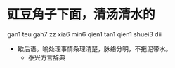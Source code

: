 # 豇豆角子下面，清汤清水的
gan1 teu gah7 zz xia6 min6 qien1 tan1 qien1 shuei3 dii
+ 歇后语。喻处理事情条理清楚，脉络分明，不拖泥带水。
  * 泰兴方言辞典
